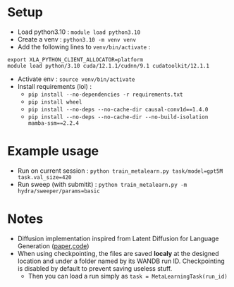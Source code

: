 # Setup
- Load python3.10 : `module load python3.10`
- Create a venv : `python3.10 -m venv venv`
- Add the following lines to `venv/bin/activate` : 
```
export XLA_PYTHON_CLIENT_ALLOCATOR=platform
module load python/3.10 cuda/12.1.1/cudnn/9.1 cudatoolkit/12.1.1
```
- Activate env : `source venv/bin/activate`
- Install requirements (lol) :
  - `pip install --no-dependencies -r requirements.txt`
  - `pip install wheel`
  - `pip install --no-deps --no-cache-dir causal-conv1d==1.4.0`
  - `pip install --no-deps --no-cache-dir --no-build-isolation mamba-ssm==2.2.4`
# Example usage
- Run on current session : `python train_metalearn.py task/model=gpt5M task.val_size=420`
- Run sweep (with submitit) : `python train_metalearn.py -m hydra/sweeper/params=basic`

# Notes
- Diffusion implementation inspired from Latent Diffusion for Language Generation ([paper](https://arxiv.org/abs/2212.09462),[code](https://github.com/justinlovelace/latent-diffusion-for-language))
- When using checkpointing, the files are saved **localy** at the designed location and under a folder named by its WANDB run ID. Checkpointing is disabled by default to prevent saving useless stuff.
  - Then you can load a run simply as `task = MetaLearningTask(run_id)`
